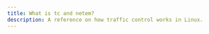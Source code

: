```yaml
---
title: What is tc and netem?
description: A reference on how traffic control works in Linux.
---
```

